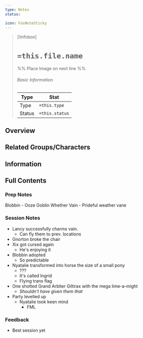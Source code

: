 ```yaml
---
type: Notes
status:

icon: FasNoteSticky
---
```


> [!infobox]
> # `=this.file.name`
> %% Place Image on next line %%
> ###### Basic Information
> Type |  Stat |
> ---|---|
> Type | `=this.type` |
> Status | `=this.status` |
## Overview

## Related Groups/Characters

## Information

## Full Contents

### Prep Notes
Blobbin - Ooze Goblin
Whether Vain - Prideful weather vane

### Session Notes
- Lancy successfully charms vain.
	- Can fly them to prev. locations
- Gnorton broke the chair
- Xix got cursed again
	- He's enjoying it
- Blobbin adopted
	- So predictable
- Nyatalie transformed into horse the size of a small pony
	- ???
	- It's called Ingrid
	- Flying trans flag
- One shotted Grand Arbiter Giltirax with the mega lime-a-might
	- *Shouldn't have given them that*
- Party levelled up
	- Nyatalie took keen mind
		- FML

### Feedback
- Best session yet